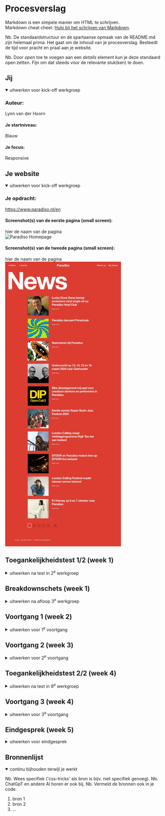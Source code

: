 # Procesverslag
Markdown is een simpele manier om HTML te schrijven.  
Markdown cheat cheet: [Hulp bij het schrijven van Markdown](https://github.com/adam-p/markdown-here/wiki/Markdown-Cheatsheet).

Nb. De standaardstructuur en de spartaanse opmaak van de README.md zijn helemaal prima. Het gaat om de inhoud van je procesverslag. Besteedt de tijd voor pracht en praal aan je website.

Nb. Door *open* toe te voegen aan een *details* element kun je deze standaard open zetten. Fijn om dat steeds voor de relevante stuk(ken) te doen.





## Jij

<details open>
  <summary>uitwerken voor kick-off werkgroep</summary>

  ### Auteur:
  Lynn van der Hoorn

  #### Je startniveau:
  Blauw

  #### Je focus:
  Responsive
 
</details>





## Je website

<details open>
  <summary>uitwerken voor kick-off werkgroep</summary>

  ### Je opdracht:
  https://www.paradiso.nl/en

  #### Screenshot(s) van de eerste pagina (small screen): 
  hier de naam van de pagina  
  <img src="readme-images/paradiso.png" width="375px" alt="Paradiso Homepage">

  #### Screenshot(s) van de tweede pagina (small screen):
  hier de naam van de pagina  
  <img src="readme-images/pagina2.png" width="375px" alt="Sub pagina">
 
</details>



## Toegankelijkheidstest 1/2 (week 1)

<details>
  <summary>uitwerken na test in 2<sup>e</sup> werkgroep</summary>

  ### Bevindingen
  Lijst met je bevindingen die in de test naar voren kwamen:
  De titels zijn half leesbaar op mobiele scherm. Waarschijnlijk een vormgeving dingetje.
  De elementen uit het hamburgermenu staan niet in een list element.
  Heel veel afbeeldingen hebben geen alt-tekst. 
  De code maakt overmatig gebruik van CSS-classes en div-elementen, wat heel makkelijk anders kan.

  De mobiele versie van de website werkt goed. Het is goed scrollbaar en makkelijk te begrijpen.
  Er wordt gebruik gemaakt van video en audio, door middel van  video's (die niet automatisch afspelen, maar door een knop te starten en stoppen zijn) en een spotify lijst hier en   daar.
  Links zijn niet meteen herkenbaar als links, maar het is vrij voor de hand liggend en hebben meestal een hover-effect. Niet alle buttons worden aangegeven met het button-element.
  Er wordt geen gebruik gemaakt van animaties.
  De website heeft een achtergrond kleur en de teksten zijn voornamelijk wit. Er zou dus niet bepaald dark- of light-mode nodig zijn. Op de pagina's waar het scherm wel wit is, is   geen dark-mode aangeboden.
  Ook is er geen optie om de tekstgrootte aan te kunnen passen, maar in principe is alle tekst vrij groot en goed leesbaar.

</details>



## Breakdownschets (week 1)

<details>
  <summary>uitwerken na afloop 3<sup>e</sup> werkgroep</summary>

  ### de hele pagina: 
  <img src="readme-images/week2.png" width="375px" alt="breakdown van de hele pagina">

  ### dynamisch deel (bijv menu): 
  <img src="readme-images/dummy-plaatje.jpg" width="375px" alt="breakdown van een dynamisch deel">

  ### wellicht nog een dynamisch deel (bijv filter): 
  <img src="readme-images/dummy-plaatje.jpg" width="375px" alt="breakdown van nog een dynamisch deel">

</details>





## Voortgang 1 (week 2)

<details>
  <summary>uitwerken voor 1<sup>e</sup> voortgang</summary>

  ### Stand van zaken
  hier dit ging goed & dit was lastig (neem ook screenshots op van delen van je website en code)


  ### Agenda voor meeting
  samen met je groepje opstellen

  | student 1      | student 2          | student 3    | student 4        |
  | ---            | ---                | ---          | ---              |
  | dit bespreken  | en dit             | en ik dit    | en dan ik dat    |
  | en dat ook nog | dit als er tijd is | nog een punt | dit wil ik zeker |
  | ...            | ...                | ...          | ...              |

- Tekst responsive krijgen
- Wat moet er	met Javascript gedaan worden?
- Hoe uitgebreid moet de alt tekst zijn?
- Volgorde van heading elementen
- Gebruik van sections articles
- Animaties en hoe doe ik dat eerst in html
- Moet je ook de gehele uitklap menu verwerken?


  ### Verslag van meeting
  hier na afloop snel de uitkomsten van de meeting vastleggen

  - Goed overzicht van hoe section, h's, p's en articles genesteld moeten worden
  - Hoe een navigatie-bar responsive wordt

</details>





## Voortgang 2 (week 3)

<details>
  <summary>uitwerken voor 2<sup>e</sup> voortgang</summary>

  ### Stand van zaken
  hier dit ging goed & dit was lastig (neem ook screenshots op van delen van je website en code)


  ### Agenda voor meeting
  samen met je groepje opstellen

  | student 1      | student 2          | student 3    | student 4        |
  | ---            | ---                | ---          | ---              |
  | dit bespreken  | en dit             | en ik dit    | en dan ik dat    |
  | en dat ook nog | dit als er tijd is | nog een punt | dit wil ik zeker |
  | ...            | ...                | ...          | ...              |
  
- Hoe doe je een searchbalk pop up?
- Waarom werkt flexbox niet meer wanneer ik position relative gebruik?
- Mag top/bottom etc. wel?
- Hoe werkt het met de font?
- Hoe krijg je een responsive slideshow van images?
- Mag je bij tekst die over images staan left en right etc. gebruiken?
- Hoe krijg ik de titels korter (om vormgeving redenen) wanneer het scherm kleiner wordt?

- Ik heb nu div’s gezet om de verschillende “kopjes” in de footer, mag dat? Of moet ik er sections van maken?
- Moet ik in de footer na de section ook een h2 zetten met een titel?
- Hoe krijg ik aan de linkerkant van de scherm geen border? Maar tussen de afbeeldingen wel
- Hoe verander ik de style wanneer ik op het invulveld van een forum klik.
- Hoe krijg ik in de footer de laatste afbeelding eronder wanneer het scherm kleiner wordt?
- Hoe zorg ik ervoor dat de tekst in de campaign header ook responsive wordt?
- Hoe zorg ik ervoor dat ik allereerst het plaatje zie en dan pas de tekst? Doe ik dat met order?
- Van een volledig menu naar icoontjes en dat de style verandert, hoe werkt dat?

- Is het handig om flexbox te gebruiken of is left and bottom beter?
- Mag padding gebruikt worden?
- Wanneer ik hover zoom heb op een image, hoe zorg ik dat die tekst hetzelfde blijft?
- @fontface werkt niet?
- Hoeveel javascript moet je hebben?
- Is vijf witregels in css een must of mag je het zelf weten?
- Wanneer ik position relative en absolute gebruik op tekst komt de tekst in elkaar, wat is een goede manier om dit te fixen?

  ### Verslag van meeting
  hier na afloop snel de uitkomsten van de meeting vastleggen

  - punt 1
  - punt 2
  - nog een punt
- ...

</details>





## Toegankelijkheidstest 2/2 (week 4)

<details>
  <summary>uitwerken na test in 9<sup>e</sup> werkgroep</summary>

  ### Bevindingen
  Lijst met je bevindingen die in de test naar voren kwamen (geef ook aan wat er verbeterd is):

</details>





## Voortgang 3 (week 4)

<details>
  <summary>uitwerken voor 3<sup>e</sup> voortgang</summary>

  ### Stand van zaken
  hier dit ging goed & dit was lastig (neem ook screenshots op van delen van je website en code)


  ### Agenda voor meeting
  samen met je groepje opstellen

  | student 1      | student 2          | student 3    | student 4        |
  | ---            | ---                | ---          | ---              |
  | dit bespreken  | en dit             | en ik dit    | en dan ik dat    |
  | en dat ook nog | dit als er tijd is | nog een punt | dit wil ik zeker |
  | ...            | ...                | ...          | ...              |


  ### Verslag van meeting
  hier na afloop snel de uitkomsten van de meeting vastleggen

  - punt 1
  - punt 2
  - nog een punt
  - ...

</details>





## Eindgesprek (week 5)

<details>
  <summary>uitwerken voor eindgesprek</summary>

  ### Je uitkomst - karakteristiek screenshots:
  <img src="readme-images/dummy-plaatje.jpg" width="375px" alt="uitomst opdracht 1">


  ### Dit ging goed/Heb ik geleerd: 
  Korte omschrijving met plaatjes

  <img src="readme-images/dummy-plaatje.jpg" width="375px" alt="top">


  ### Dit was lastig/Is niet gelukt:
  Korte omschrijving met plaatjes

  <img src="readme-images/dummy-plaatje.jpg" width="375px" alt="bummer">
</details>





## Bronnenlijst

<details open>
  <summary>continu bijhouden terwijl je werkt</summary>

  Nb. Wees specifiek ('css-tricks' als bron is bijv. niet specifiek genoeg). 
  Nb. ChatGpT en andere AI horen er ook bij.
  Nb. Vermeld de bronnen ook in je code.

  1. bron 1
  2. bron 2
  3. ...

</details>
